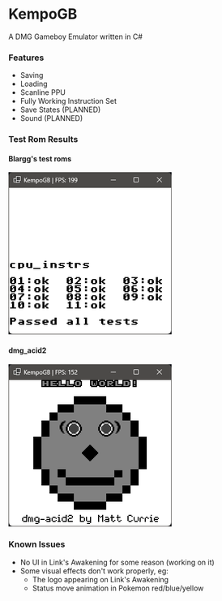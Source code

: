 # KempoGB
A DMG Gameboy Emulator written in C#

### Features
- Saving
- Loading
- Scanline PPU
- Fully Working Instruction Set
- Save States (PLANNED)
- Sound (PLANNED)

### Test Rom Results
#### Blargg's test roms
![img.png](img.png)

#### dmg_acid2
![img_1.png](img_1.png)

### Known Issues
- No UI in Link's Awakening for some reason (working on it)
- Some visual effects don't work properly, eg: 
  - The logo appearing on Link's Awakening
  - Status move animation in Pokemon red/blue/yellow